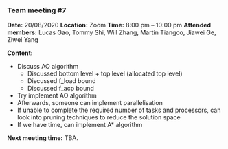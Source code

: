 ### **Team meeting #7**

**Date:** 20/08/2020
**Location:** Zoom
**Time:** 8:00 pm – 10:00 pm
**Attended members:**
Lucas Gao, Tommy Shi, Will Zhang, Martin Tiangco, Jiawei Ge, Ziwei Yang

**Content:**
- Discuss AO algorithm
    - Discussed bottom level + top level (allocated top level)
    - Discussed f_load bound
    - Discussed f_acp bound
- Try implement AO algorithm
- Afterwards, someone can implement parallelisation
- If unable to complete the required number of tasks and processors, can look into pruning techniques to reduce the solution space
- If we have time, can implement A* algorithm

**Next meeting time:**
TBA.
